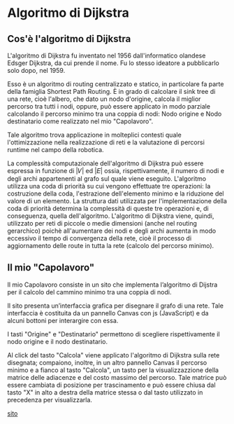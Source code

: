 # Algoritmo di Dijkstra
## Cos'è l'algoritmo di Dijkstra
L'algoritmo di Dijkstra fu inventato nel 1956 dall'informatico olandese Edsger Dijkstra, da cui prende il nome. Fu lo stesso ideatore a pubblicarlo solo dopo, nel 1959.

Esso è un algoritmo di routing centralizzato e statico, in particolare fa parte della famiglia Shortest Path Routing. È in grado di calcolare il sink tree di una rete, cioè l'albero, che dato un nodo d'origine, calcola il miglior percorso tra tutti i nodi, oppure, può essere applicato in modo parziale calcolando il percorso minimo tra una coppia di nodi: Nodo origine e Nodo destinatario come realizzato nel mio "Capolavoro". 

Tale algoritmo trova applicazione in molteplici contesti quale l'ottimizzazione nella realizzazione di reti e la valutazione di percorsi runtime nel campo della robotica.

La complessità computazionale dell'algoritmo di Dijkstra può essere espressa in funzione di |𝑉| ed |𝐸| ossia, rispettivamente, il numero di nodi e degli archi appartenenti al grafo sul quale viene eseguito. L'algoritmo utilizza una coda di priorità su cui vengono effettuate tre operazioni: la costruzione della coda, l'estrazione dell'elemento minimo e la riduzione del valore di un elemento. La struttura dati utilizzata per l'implementazione della coda di priorità determina la complessità di queste tre operazioni e, di conseguenza, quella dell'algoritmo.
L'algoritmo di Dijkstra viene, quindi, utilizzato per reti di piccole o medie dimensioni (anche nel routing gerarchico) poichè all'aumentare dei nodi e degli archi aumenta in modo eccessivo il tempo di convergenza della rete, cioè il processo di aggiornamento delle route in tutta la rete (calcolo del percorso minimo).

## Il mio "Capolavoro"
Il mio Capolavoro consiste in un sito che implementa l’algoritmo di Dijstra per il calcolo del cammino minimo tra una coppia di nodi. 

Il sito presenta un’interfaccia grafica per disegnare il grafo di una rete. Tale interfaccia è costituita da un pannello Canvas con js (JavaScript) e da alcuni bottoni per interargire con essa.

I tasti "Origine" e "Destinatario" permettono di scegliere rispettivamente il nodo origine e il nodo destinatario.

Al click del tasto "Calcola" viene applicato l'algoritmo di Dijkstra sulla rete disegnata; compaiono, inoltre, in un altro pannello Canvas il percorso minimo e a fianco al tasto "Calcola", un tasto per la visualizzazzione della matrice delle adiacenze e del costo massimo del percorso. Tale matrice può essere cambiata di posizione per trascinamento e può essere chiusa dal tasto "X" in alto a destra della matrice stessa o dal tasto utilizzato in precedenza per visualizzarla.

[sito](https://antoninova.github.io/Algoritmo-di-Dijstra/)
